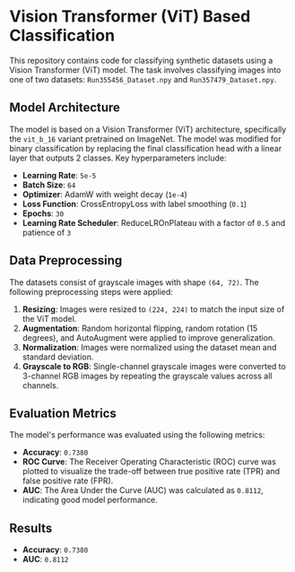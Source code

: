 # Vision Transformer (ViT) Based Classification

This repository contains code for classifying synthetic datasets using a Vision Transformer (ViT) model. The task involves classifying images into one of two datasets: `Run355456_Dataset.npy` and `Run357479_Dataset.npy`.

## Model Architecture
The model is based on a Vision Transformer (ViT) architecture, specifically the `vit_b_16` variant pretrained on ImageNet. The model was modified for binary classification by replacing the final classification head with a linear layer that outputs 2 classes. Key hyperparameters include:
- **Learning Rate**: `5e-5`
- **Batch Size**: `64`
- **Optimizer**: AdamW with weight decay (`1e-4`)
- **Loss Function**: CrossEntropyLoss with label smoothing (`0.1`)
- **Epochs**: `30`
- **Learning Rate Scheduler**: ReduceLROnPlateau with a factor of `0.5` and patience of `3`

## Data Preprocessing
The datasets consist of grayscale images with shape `(64, 72)`. The following preprocessing steps were applied:
1. **Resizing**: Images were resized to `(224, 224)` to match the input size of the ViT model.
2. **Augmentation**: Random horizontal flipping, random rotation (15 degrees), and AutoAugment were applied to improve generalization.
3. **Normalization**: Images were normalized using the dataset mean and standard deviation.
4. **Grayscale to RGB**: Single-channel grayscale images were converted to 3-channel RGB images by repeating the grayscale values across all channels.

## Evaluation Metrics
The model's performance was evaluated using the following metrics:
- **Accuracy**: `0.7380`
- **ROC Curve**: The Receiver Operating Characteristic (ROC) curve was plotted to visualize the trade-off between true positive rate (TPR) and false positive rate (FPR).
- **AUC**: The Area Under the Curve (AUC) was calculated as `0.8112`, indicating good model performance.

## Results
- **Accuracy**: `0.7380`
- **AUC**: `0.8112`

